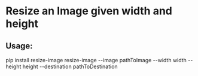 # Resize an Image given width and height

## Usage:

pip install resize-image
resize-image --image pathToImage --width width --height height --destination pathToDestination

